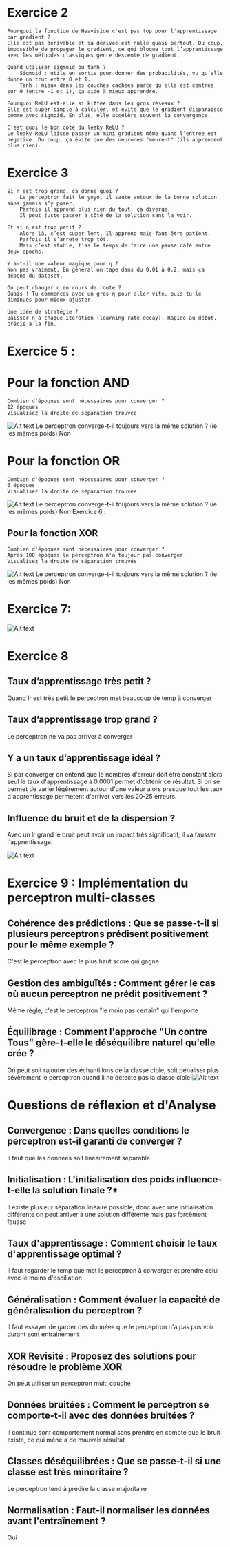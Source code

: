 # Exercice 2

    Pourquoi la fonction de Heaviside c'est pas top pour l'apprentissage par gradient ?
    Elle est pas dérivable et sa dérivée est nulle quasi partout. Du coup, impossible de propager le gradient, ce qui bloque tout l’apprentissage avec les méthodes classiques genre descente de gradient.

    Quand utiliser sigmoid ou tanh ?
        Sigmoid : utile en sortie pour donner des probabilités, vu qu’elle donne un truc entre 0 et 1.
        Tanh : mieux dans les couches cachées parce qu’elle est centrée sur 0 (entre -1 et 1), ça aide à mieux apprendre.

    Pourquoi ReLU est-elle si kiffée dans les gros réseaux ?
    Elle est super simple à calculer, et évite que le gradient disparaisse comme avec sigmoid. En plus, elle accélère souvent la convergence.

    C’est quoi le bon côté du leaky ReLU ?
    Le leaky ReLU laisse passer un mini gradient même quand l’entrée est négative. Du coup, ça évite que des neurones "meurent" (ils apprennent plus rien).
# Exercice 3

    Si η est trop grand, ça donne quoi ?
        Le perceptron fait le yoyo, il saute autour de la bonne solution sans jamais s’y poser.
        Parfois il apprend plus rien du tout, ça diverge.
        Il peut juste passer à côté de la solution sans la voir.

    Et si η est trop petit ?
        Alors là, c’est super lent. Il apprend mais faut être patient.
        Parfois il s’arrete trop tôt.
        Mais c’est stable, t’as le temps de faire une pause café entre deux epochs.

    Y a-t-il une valeur magique pour η ?
    Non pas vraiment. En général on tape dans du 0.01 à 0.2, mais ça dépend du dataset.

    On peut changer η en cours de route ?
    Ouais ! Tu commences avec un gros η pour aller vite, puis tu le diminues pour mieux ajuster.

    Une idée de stratégie ?
    Baisser η à chaque itération (learning rate decay). Rapide au début, précis à la fin.


# Exercice 5 :
# Pour la fonction AND
    Combien d'époques sont nécessaires pour converger ?
    12 époques
    Visualisez la droite de séparation trouvée

![Alt text](../figures/and.png)
    Le perceptron converge-t-il toujours vers la même solution ? (ie les mêmes poids)
    Non

# Pour la fonction OR
    Combien d'époques sont nécessaires pour converger ?
    6 époques
    Visualisez la droite de séparation trouvée
![Alt text](../figures/or.png)
    Le perceptron converge-t-il toujours vers la même solution ? (ie les mêmes poids)
    Non
Exercice 6 :
## Pour la fonction XOR
    Combien d'époques sont nécessaires pour converger ?
    Après 100 époques le perceptron n'a toujour pas converger
    Visualisez la droite de séparation trouvée

![Alt text](../figures/xor.png)
    Le perceptron converge-t-il toujours vers la même solution ? (ie les mêmes poids)
    Non

# Exercice 7:

![Alt text](../figures/ex7.png)

# Exercice 8
## Taux d’apprentissage très petit ?
Quand lr est très petit le perceptron met beaucoup de temp à converger
## Taux d’apprentissage trop grand ? 
Le perceptron ne va pas arriver à converger
## Y a un taux d’apprentissage idéal ?
Si par converger on entend que le nombres d'erreur doit être constant alors seul le taux d'apprentissage à 0.0001
permet d'obtenir ce résultat. Si on se permet de varier légèrement autour d'une valeur alors presque tout les taux d'apprentissage
permetent d'arriver vers les 20-25 erreurs.
## Influence du bruit et de la dispersion ?
Avec un lr grand le bruit peut avoir un impact très significatif, il va fausser l'apprentissage.

![Alt text](../figures/ex8.png)
# Exercice 9 : Implémentation du perceptron multi-classes

## Cohérence des prédictions : Que se passe-t-il si plusieurs perceptrons prédisent positivement pour le même exemple ?
C'est le perceptron avec le plus haut score qui gagne

## Gestion des ambiguïtés : Comment gérer le cas où aucun perceptron ne prédit positivement ?
Même règle, c'est le perceptron "le moin pas certain" qui l'emporte
## Équilibrage : Comment l'approche "Un contre Tous" gère-t-elle le déséquilibre naturel qu'elle crée ?
On peut soit rajouter des échantillons de la classe cible, soit pénaliser plus sévèrement le perceptron quand il ne détecte pas la classe cible
![Alt text](../figures/ex9.png)

# Questions de réflexion et d'Analyse

## Convergence : Dans quelles conditions le perceptron est-il garanti de converger ?
Il faut que les données soit linéairement séparable
## Initialisation : L'initialisation des poids influence-t-elle la solution finale ?*
Il existe plusieur séparation linéaire possible, donc avec une initialisation différente 
on peut arriver à une solution différente mais pas forcèment fausse
## Taux d'apprentissage : Comment choisir le taux d'apprentissage optimal ?
Il faut regarder le temp que met le perceptron à converger et prendre celui avec le moins d'oscillation
## Généralisation : Comment évaluer la capacité de généralisation du perceptron ?
Il faut essayer de garder des données que le perceptron n'a pas pus voir durant sont entrainement
## XOR Revisité : Proposez des solutions pour résoudre le problème XOR
On peut utiliser un perceptron multi couche
## Données bruitées : Comment le perceptron se comporte-t-il avec des données bruitées ?
Il continue sont comportement normal sans prendre en compte que le bruit existe, ce qui mène a de mauvais résultat
## Classes déséquilibrées : Que se passe-t-il si une classe est très minoritaire ?
Le perceptron tend à prédire la classe majoritaire
## Normalisation : Faut-il normaliser les données avant l'entraînement ?
Oui